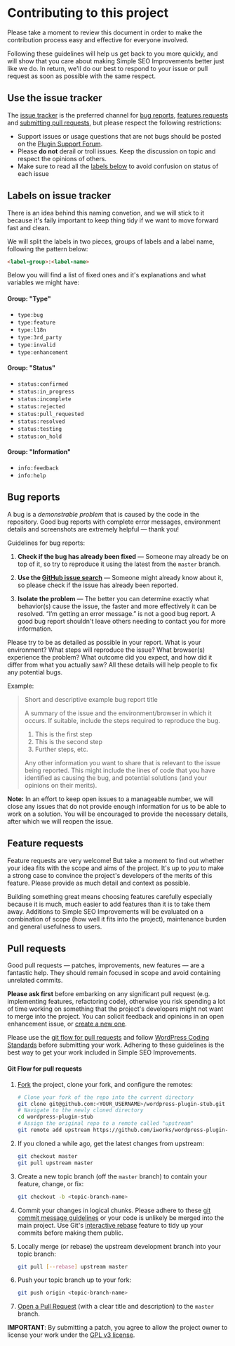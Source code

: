 # Contributing to this project

Please take a moment to review this document in order to make the contribution process easy and effective for everyone involved.

Following these guidelines will help us get back to you more quickly, and will show that you care about making Simple SEO Improvements better just like we do. In return, we'll do our best to respond to your issue or pull request as soon as possible with the same respect.


## Use the issue tracker

The [issue tracker](https://github.com/iworks/wordpress-plugin-stub/issues) is the preferred channel for [bug reports](#bugs), [features requests](#features) and [submitting pull requests](#pull-requests), but please respect the following restrictions:

* Support issues or usage questions that are not bugs should be posted on the [Plugin Support Forum](http://wordpress.org/support/plugin/wordpress-plugin-stub/).
* Please **do not** derail or troll issues. Keep the discussion on topic and respect the opinions of others.
* Make sure to read all the [labels below](#tracker-labels) to avoid confusion on status of each issue

<a name="tracker-labels"></a>
## Labels on issue tracker

There is an idea behind this naming convetion, and we will stick to it because it's faily important to keep thing tidy if we want to move forward fast and clean.

We will split the labels in two pieces, groups of labels and a label name, following the pattern below:

```html
<label-group>:<label-name>
```

Below you will find a list of fixed ones and it's explanations and what variables we might have:

#### Group: "Type"
* `type:bug`
* `type:feature`
* `type:l18n`
* `type:3rd_party`
* `type:invalid`
* `type:enhancement`

#### Group: "Status"
* `status:confirmed`
* `status:in_progress`
* `status:incomplete`
* `status:rejected`
* `status:pull_requested`
* `status:resolved`
* `status:testing`
* `status:on_hold`

#### Group: "Information"
* `info:feedback`
* `info:help`


<a name="bugs"></a>
## Bug reports

A bug is a _demonstrable problem_ that is caused by the code in the repository. Good bug reports with complete error messages, environment details and screenshots are extremely helpful &mdash; thank you!

Guidelines for bug reports:

1. **Check if the bug has already been fixed** &mdash; Someone may already be on top of it, so try to reproduce it using the latest from the `master` branch.

2. **Use the [GitHub issue search](https://github.com/iworks/wordpress-plugin-stub/search?type=Issues)** &mdash; Someone might already know about it, so please check if the issue has already been reported.

3. **Isolate the problem** &mdash; The better you can determine exactly what behavior(s) cause the issue, the faster and more effectively it can be resolved. “I’m getting an error message.” is not a good bug report. A good bug report shouldn't leave others needing to contact you for more information.

Please try to be as detailed as possible in your report. What is your environment? What steps will reproduce the issue? What browser(s) experience the problem? What outcome did you expect, and how did it differ from what you actually saw? All these details will help people to fix any potential bugs.

Example:

> Short and descriptive example bug report title
>
> A summary of the issue and the environment/browser in which it occurs. If
> suitable, include the steps required to reproduce the bug.
>
> 1. This is the first step
> 2. This is the second step
> 3. Further steps, etc.
>
> Any other information you want to share that is relevant to the issue being reported. This might include the lines of code that you have identified as causing the bug, and potential solutions (and your opinions on their merits).

**Note:** In an effort to keep open issues to a manageable number, we will close any issues that do not provide enough information for us to be able to work on a solution. You will be encouraged to provide the necessary details, after which we will reopen the issue.

<a name="features"></a>
## Feature requests

Feature requests are very welcome! But take a moment to find out whether your idea fits with the scope and aims of the project. It's up to *you* to make a strong case to convince the project's developers of the merits of this feature. Please provide as much detail and context as possible.

Building something great means choosing features carefully especially because it is much, much easier to add features than it is to take them away. Additions to Simple SEO Improvements will be evaluated on a combination of scope (how well it fits into the project), maintenance burden and general usefulness to users.

<a name="pull-requests"></a>
## Pull requests

Good pull requests &mdash; patches, improvements, new features &mdash; are a fantastic help.
They should remain focused in scope and avoid containing unrelated commits.

**Please ask first** before embarking on any significant pull request (e.g. implementing features, refactoring code), otherwise you risk spending a lot of time working on something that the project's developers might not want to merge into the project. You can solicit feedback and opinions in an open enhancement issue, or [create a new one](https://github.com/iworks/wordpress-plugin-stub/issues/new).

Please use the [git flow for pull requests](#git-flow) and follow [WordPress Coding Standards](http://make.wordpress.org/core/handbook/coding-standards/) before submitting your work. Adhering to these guidelines is the best way to get your work included in Simple SEO Improvements.

<a name="git-flow"></a>
#### Git Flow for pull requests

1. [Fork](http://help.github.com/fork-a-repo/) the project, clone your fork, and configure the remotes:

   ```bash
   # Clone your fork of the repo into the current directory
   git clone git@github.com:<YOUR_USERNAME>/wordpress-plugin-stub.git
   # Navigate to the newly cloned directory
   cd wordpress-plugin-stub
   # Assign the original repo to a remote called "upstream"
   git remote add upstream https://github.com/iworks/wordpress-plugin-stub
   ```

2. If you cloned a while ago, get the latest changes from upstream:

   ```bash
   git checkout master
   git pull upstream master
   ```

3. Create a new topic branch (off the `master` branch) to contain your feature, change, or fix:

   ```bash
   git checkout -b <topic-branch-name>
   ```

4. Commit your changes in logical chunks. Please adhere to these [git commit message guidelines](http://tbaggery.com/2008/04/19/a-note-about-git-commit-messages.html) or your code is unlikely be merged into the main project. Use Git's [interactive rebase](https://help.github.com/articles/interactive-rebase) feature to tidy up your commits before making them public.

5. Locally merge (or rebase) the upstream development branch into your topic branch:

   ```bash
   git pull [--rebase] upstream master
   ```

6. Push your topic branch up to your fork:

   ```bash
   git push origin <topic-branch-name>
   ```

7. [Open a Pull Request](https://help.github.com/articles/using-pull-requests/) (with a clear title and description) to the `master` branch.

**IMPORTANT**: By submitting a patch, you agree to allow the project owner to license your work under the [GPL v3 license](http://www.gnu.org/licenses/gpl-3.0.html).
